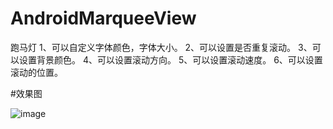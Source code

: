 # AndroidMarqueeView
跑马灯
1、可以自定义字体颜色，字体大小。
2、可以设置是否重复滚动。
3、可以设置背景颜色。
4、可以设置滚动方向。
5、可以设置滚动速度。
6、可以设置滚动的位置。

#效果图

![image](https://github.com/dalong982242260/AndroidMarqueeView/blob/master/gif/marqueeview.gif?raw=true)
